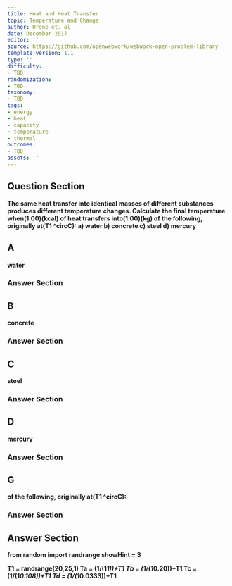 ```yaml
---
title: Heat and Heat Transfer
topic: Temperature and Change
author: Urone et. al
date: December 2017
editor: ''
source: https://github.com/openwebwork/webwork-open-problem-library
template_version: 1.1
type: ''
difficulty:
- TBD
randomization:
- TBD
taxonomy:
- TBD
tags:
- energy
- heat
- capacity
- temperature
- thermal
outcomes:
- TBD
assets: ''
---
```


## Question Section 

<b>
The same heat transfer into identical masses of different substances produces different temperature changes. Calculate the final temperature when(1.00)(kcal) of heat transfers into(1.00)(kg) of the following, originally at(T1 ^circC): 
a) water
b) concrete
c) steel
d) mercury

## A
water
### Answer Section
## B
concrete
### Answer Section
## C
steel
### Answer Section
## D
mercury
### Answer Section
## G
of the following, originally at(T1 ^circC): 
### Answer Section


## Answer Section

from random import randrange
showHint = 3

T1 = randrange(20,25,1)
Ta = (1/(1*1))+T1
Tb = (1/(1*0.20))+T1
Tc = (1/(1*0.108))+T1
Td = (1/(1*0.0333))+T1
